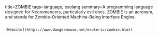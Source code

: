 title=ZOMBIE
tags=language, esolang
summary=A programming language designed for Necromancers, particularly evil ones. ZOMBIE is an acronym, and stands for Zombie-Oriented Machine-Being Interface Engine.
~~~~~~

[Website](https://www.dangermouse.net/esoteric/zombie.html)

